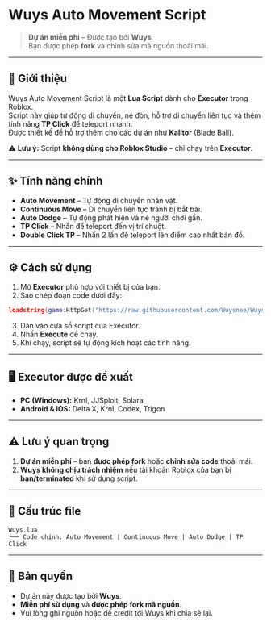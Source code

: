 # Wuys Auto Movement Script

> **Dự án miễn phí** – Được tạo bởi **Wuys**.  
> Bạn được phép **fork** và chỉnh sửa mã nguồn thoải mái.

---

## 📝 Giới thiệu  
Wuys Auto Movement Script là một **Lua Script** dành cho **Executor** trong Roblox.  
Script này giúp tự động di chuyển, né đòn, hỗ trợ di chuyển liên tục và thêm tính năng **TP Click** để teleport nhanh.  
Được thiết kế để hỗ trợ thêm cho các dự án như **Kalitor** (Blade Ball).

⚠️ **Lưu ý:** Script **không dùng cho Roblox Studio** – chỉ chạy trên **Executor**.

---

## ✨ Tính năng chính  
- **Auto Movement** – Tự động di chuyển nhân vật.  
- **Continuous Move** – Di chuyển liên tục tránh bị bắt bài.  
- **Auto Dodge** – Tự động phát hiện và né người chơi gần.  
- **TP Click** – Nhấn để teleport đến vị trí chuột.  
- **Double Click TP** – Nhấn 2 lần để teleport lên điểm cao nhất bản đồ.  

---

## ⚙️ Cách sử dụng  
1. Mở **Executor** phù hợp với thiết bị của bạn.  
2. Sao chép đoạn code dưới đây:  

```lua
loadstring(game:HttpGet("https://raw.githubusercontent.com/Wuysnee/WuysScripts/main/Wuys.lua"))()
```

3. Dán vào cửa sổ script của Executor.  
4. Nhấn **Execute** để chạy.  
5. Khi chạy, script sẽ tự động kích hoạt các tính năng.  

---

## 🖥️ Executor được đề xuất  
- **PC (Windows):** Krnl, JJSploit, Solara  
- **Android & iOS:** Delta X, Krnl, Codex, Trigon  

---

## ⚠️ Lưu ý quan trọng  
1. **Dự án miễn phí** – bạn **được phép fork** hoặc **chỉnh sửa code** thoải mái.  
2. **Wuys không chịu trách nhiệm** nếu tài khoản Roblox của bạn bị **ban/terminated** khi sử dụng script.  

---

## 📂 Cấu trúc file  
```
Wuys.lua
└── Code chính: Auto Movement | Continuous Move | Auto Dodge | TP Click
```

---

## 📝 Bản quyền  
- Dự án này được tạo bởi **Wuys**.  
- **Miễn phí sử dụng** và **được phép fork mã nguồn**.  
- Vui lòng ghi nguồn hoặc để credit tới Wuys khi chia sẻ lại.
